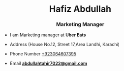 <h1 align="center">Hafiz Abdullah</h1>
<h3 align="center">Marketing Manager</h3>

- I am Marketing manager at **Uber Eats**

- Address (House No.12, Street 17,Area Landhi, Karachi)

- Phone Number [+923064607395](+923064607395)

- Email **abdullahtahir7022@gmail.com**
<p align="left">
</p>
